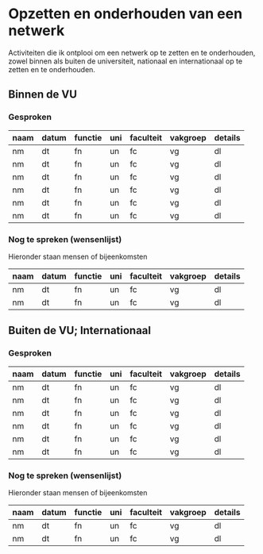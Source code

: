 # Opzetten en onderhouden van een netwerk
Activiteiten die ik ontplooi om een netwerk op te zetten en te onderhouden, zowel binnen als buiten de universiteit, nationaal en internationaal op te zetten en te onderhouden. 
## Binnen de VU
### Gesproken
naam | datum | functie | uni | faculteit | vakgroep | details
---- | ----- | ------- | --- | --------- | -------- | -------
nm | dt | fn | un | fc | vg | dl
nm | dt | fn | un | fc | vg | dl
nm | dt | fn | un | fc | vg | dl
nm | dt | fn | un | fc | vg | dl
nm | dt | fn | un | fc | vg | dl
nm | dt | fn | un | fc | vg | dl

### Nog te spreken (wensenlijst)

Hieronder staan mensen of bijeenkomsten

naam | datum | functie | uni | faculteit | vakgroep | details
---- | ----- | ------- | --- | --------- | -------- | -------
nm | dt | fn | un | fc | vg | dl
nm | dt | fn | un | fc | vg | dl

## Buiten de VU; Internationaal
### Gesproken

naam | datum | functie | uni | faculteit | vakgroep | details
---- | ----- | ------- | --- | --------- | -------- | -------
nm | dt | fn | un | fc | vg | dl
nm | dt | fn | un | fc | vg | dl
nm | dt | fn | un | fc | vg | dl
nm | dt | fn | un | fc | vg | dl
nm | dt | fn | un | fc | vg | dl
nm | dt | fn | un | fc | vg | dl

### Nog te spreken (wensenlijst)

Hieronder staan mensen of bijeenkomsten

naam | datum | functie | uni | faculteit | vakgroep | details
---- | ----- | ------- | --- | --------- | -------- | -------
nm | dt | fn | un | fc | vg | dl
nm | dt | fn | un | fc | vg | dl